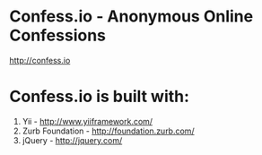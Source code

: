 Confess.io - Anonymous Online Confessions
==

http://confess.io

Confess.io is built with:
==

1. Yii - http://www.yiiframework.com/
2. Zurb Foundation - http://foundation.zurb.com/
3. jQuery - http://jquery.com/

